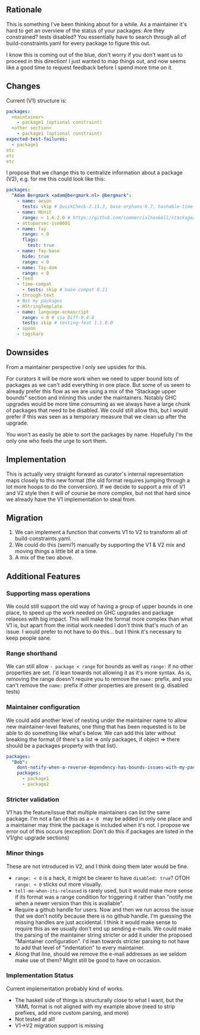 ## Rationale

This is something I've been thinking about for a while. As a
maintainer it\'s hard to get an overview of the status of your
packages: Are they constrained? tests disabled? You essentially have to
search through all of build-constraints.yaml for every package to
figure this out.

I know this is coming out of the blue, don't worry if you don't want
us to proceed in this direction! I just wanted to map things out, and
now seems like a good time to request feedback before I spend more time
on it.


## Changes

Current (V1) structure is:

```yaml
packages:
  <maintainer>
    - package1 (optional constraint)
  <other section>
    - package1 (optional constraint)
expected-test-failures:
  - package1
etc
etc
etc
```

I propose that we change this to centralize information about a package (V2), e.g. for me this could look like this:

```yaml
packages:
  "Adam Bergmark <adam@bergmark.nl> @bergmark":
    - name: aeson
      tests: skip # QuickCheck-2.11.3, base-orphans-0.7, hashable-time
    - name: HUnit
      range: < 1.6.2.0 # https://github.com/commercialhaskell/stackage/issues/5834
    - attoparsec-iso8601
    - name: fay
      range: < 0
      flags:
        test: true
    - name: fay-base
      hide: true
      range: < 0
    - name: fay-dom
      range: < 0
    - feed
    - time-compat
      - tests: skip # base-compat 0.11
    - through-text
    # Not my packages
    - HStringTemplate
    - name: language-ecmascript
      range: < 0 # via Diff-0.4.0
      tests: skip # testing-feat 1.1.0.0
    - spoon
    - tagshare
```

## Downsides

From a maintainer perspective I only see upsides for this.

For curators it will be more work when we need to upper bound lots of
packages as we can't add everything in one place. But some of us seem
to already prefer this flow as we are using a mix of the "Stackage
upper bounds" section and inlining this under the maintainers. Notably
GHC upgrades would be more time consuming as we always have a large
chunk of packages that need to be disabled. We could still allow this,
but I would prefer if this was seen as a temporary measure that we
clean up after the upgrade.

You won't as easily be able to sort the packages by name. Hopefully
I'm the only one who feels the urge to sort them.

## Implementation

This is actually very straight forward as curator's internal
representation maps closely to this new format (the old format
requires jumping through a lot more hoops to do the conversion).  If
we decide to support a mix of V1 and V2 style then it will of course
be more complex, but not that hard since we already have the V1
implementation to steal from.

## Migration

1. We can implement a function that converts V1 to V2 to transform all
of build-constraints.yaml.
1. We could do this (semi?) manually by supporting the V1 & V2 mix and
moving things a little bit at a time.
1. A mix of the two above.

## Additional Features


### Supporting mass operations
We could still support the old way of having a group of upper bounds
in one place, to speed up the work needed on GHC upgrades and package
relaeses with big impact. This will make the format more complex than
what V1 is, but apart from the initial work needed I don't think
that's much of an issue. I would prefer to not have to do this... but
I think it's necessary to keep people sane.

### Range shorthand
We can still allow `- package < range` for bounds as well as `range:`
if no other properties are set. I'd lean towards not allowing it as
it's more syntax. As is, removing the range doesn't require you to
remove the `name:` prefix, and you can't remove the `name:` prefix if
other properties are present (e.g. disabled tests)

### Maintainer configuration
We could add another level of nesting under the maintainer name to
allow new maintainer-level features, one thing that has been requested
is to be able to do something like what's below. We can add this later
without breaking the format (if there's a list => only packages, if
object => there should be a packages property with that list).

```yaml
packages:
  "Bob":
    dont-notify-when-a-reverse-dependency-has-bounds-issues-with-my-packages: true
    packages:
      - package1
      - package2
```

### Stricter validation

V1 has the feature/issue that multiple maintainers can list the same
package. I'm not a fan of this as a `< 0 ` may be added in only one
place and a maintainer may think the package is included when it's
not. I propose we error out of this occurs (exception: Don't do this
if packages are listed in the V1/ghc upgrade sections)

### Minor things

These are not introduced in V2, and I think doing them later would be fine.

* `range: < 0` is a hack, it might be clearer to have `disabled:
  true`? OTOH `range: < 0` sticks out more visually.
* `tell-me-when-its-released` is rarely used, but it would make more
  sense if its format was a range condition for triggering it rather
  than "notify me when a newer version than this is available".
* Require a github handle for users. Now and then we run across the
  issue that we don't notify because there is no github handle. I'm
  guessing the missing handles are just accidental. I think it would
  make sense to require this as we usually don't end up sending
  e-mails. We could make the parsing of the maintainer string stricter
  or add it under the proposed "Maintainer configuration". I'd lean
  towards stricter parsing to not have to add that level of
  "indentation" to every maintainer.
* Along that line, should we remove the e-mail addresses as we seldom
  make use of them? Might still be good to have on occasion.

### Implementation Status

Current implementation probably kind of works.

* The haskell side of things is structurally close to what I want, but the YAML
  format is not aligned with my example above (need to strip prefixes,
  add more custom parsing, and more)
* Not tested at all!
* V1->V2 migration support is missing
